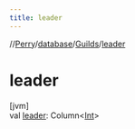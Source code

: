 ```yaml
---
title: leader
---
```

//[Perry](../../../index.html)/[database](../index.html)/[Guilds](index.html)/[leader](leader.html)



# leader



[jvm]\
val [leader](leader.html): Column&lt;[Int](https://kotlinlang.org/api/latest/jvm/stdlib/kotlin/-int/index.html)&gt;




